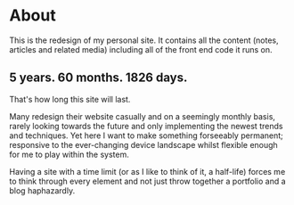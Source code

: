 # About
This is the redesign of my personal site. It contains all the content (notes, articles and related media) including all of the front end code it runs on.

## 5 years. 60 months. 1826 days. 

That's how long this site will last.

Many redesign their website casually and on a seemingly monthly basis, rarely looking towards the future and only implementing the newest trends and techniques. Yet here I want to make something forseeably permanent; responsive to the ever-changing device landscape whilst flexible enough for me to play within the system.

Having a site with a time limit (or as I like to think of it, a half-life) forces me to think through every element and not just throw together a portfolio and a blog haphazardly. 